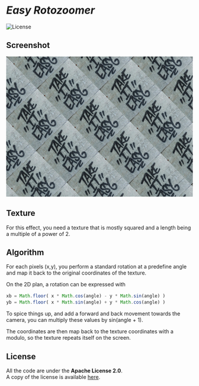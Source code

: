# *Easy Rotozoomer*

![License](https://img.shields.io/badge/license-Apache--2.0-blue.svg?style=flat-square)

## **Screenshot**

![screenshot](../../images/ts-rotozoom.screenshot.png)

## **Texture**

For this effect, you need a texture that is mostly squared and a length being a multiple of a
power of 2.

## **Algorithm**

For each pixels (x,y), you perform a standard rotation at a predefine angle and map it back to 
the original coordinates of the texture.

On the 2D plan, a rotation can be expressed with

``` javascript
xb = Math.floor( x * Math.cos(angle) - y * Math.sin(angle) )
yb = Math.floor( x * Math.sin(angle) + y * Math.cos(angle) )
```

To spice things up, and add a forward and back movement towards the camera, you can multiply these
values by sin(angle + 1).

The coordinates are then map back to the texture coordinates with a modulo, so the texture repeats
itself on the screen.

## **License**

All the code are under the **Apache License 2.0**.  
A copy of the license is available [here](https://choosealicense.com/licenses/apache-2.0/).
